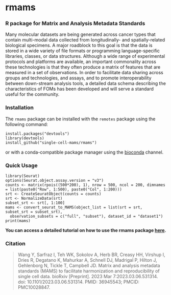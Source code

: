 # rmams
### R package for Matrix and Analysis Metadata Standards

Many molecular datasets are being generated across cancer types that contain multi-modal data collected from longitudinally- and spatially-related biological specimens. A major roadblock to this goal is that the data is stored in a wide variety of file formats or programming language-specific libraries, classes, or data structures. Although a wide range of experimental protocols and platforms are available, an important commonality across these technologies is that they often produce a matrix of features that are measured in a set of observations. In order to facilitate data sharing across groups and technologies, and assays, and to promote interoperability between down-stream analysis tools, a detailed data schema describing the characteristics of FOMs has been developed and will serve a standard useful for the community.


### Installation
The `rmams` package can be installed with the `remotes` package using the following command:
```
install.packages("devtools")
library(devtools)
install_github("single-cell-mams/rmams")

```
or with a conda-compatible package manager using the [bioconda](https://bioconda.github.io/recipes/r-mams/README.html) channel.

### Quick Usage

```
library(Seurat)
options(Seurat.object.assay.version = "v3")
counts <- matrix(rpois((500*200), 1), nrow = 500, ncol = 200, dimnames = list(paste0("Row", 1:500), paste0("Col", 1:200)))
srt <- CreateSeuratObject(counts = counts)
srt <- NormalizeData(srt)
subset_srt <- srt[, 1:100]
mams <- convert_seurat_to_MAMS(object_list = list(srt = srt, subset_srt = subset_srt),
  observation_subsets = c("full", "subset"), dataset_id = "dataset1")
print(mams)
```

**You can access a detailed tutorial on how to use the rmams package [here](https://single-cell-mams.github.io/rmams/articles/rmams_tutorial.html).**

### Citation
> Wang Y, Sarfraz I, Teh WK, Sokolov A, Herb BR, Creasy HH, Virshup I, Dries R, Degatano K, Mahurkar A, Schnell DJ, Madrigal P, Hilton J, Gehlenborg N, Tickle T, Campbell JD. Matrix and analysis metadata standards (MAMS) to facilitate harmonization and reproducibility of single cell data. bioRxiv [Preprint]. 2023 Mar 7:2023.03.06.531314. doi: 10.1101/2023.03.06.531314. PMID: 36945543; PMCID: PMC10028847.
